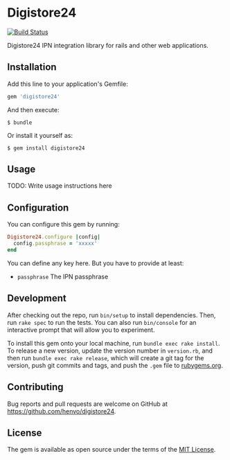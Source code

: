 # Digistore24
[![Build Status](https://travis-ci.org/henvo/digistore24.svg?branch=master)](https://travis-ci.org/henvo/digistore24)

Digistore24 IPN integration library for rails and other web applications.

## Installation

Add this line to your application's Gemfile:

```ruby
gem 'digistore24'
```

And then execute:

    $ bundle

Or install it yourself as:

    $ gem install digistore24

## Usage

TODO: Write usage instructions here

## Configuration

You can configure this gem by running:

``` ruby
Digistore24.configure |config|
  config.passphrase = 'xxxxx'
end
```

You can define any key here. But you have to provide at least:

* `passphrase` The IPN passphrase

## Development

After checking out the repo, run `bin/setup` to install dependencies. Then, run `rake spec` to run the tests. You can also run `bin/console` for an interactive prompt that will allow you to experiment.

To install this gem onto your local machine, run `bundle exec rake install`. To release a new version, update the version number in `version.rb`, and then run `bundle exec rake release`, which will create a git tag for the version, push git commits and tags, and push the `.gem` file to [rubygems.org](https://rubygems.org).

## Contributing

Bug reports and pull requests are welcome on GitHub at https://github.com/henvo/digistore24.

## License

The gem is available as open source under the terms of the [MIT License](https://opensource.org/licenses/MIT).
